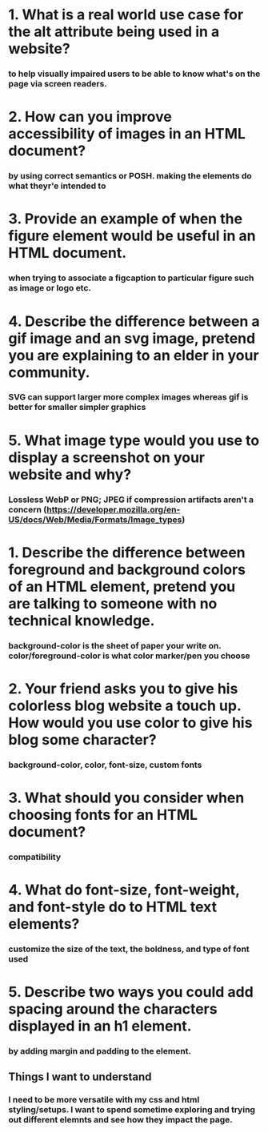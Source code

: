 # 1. What is a real world use case for the alt attribute being used in a website?

### to help visually impaired users to be able to know what's on the page via screen readers.

# 2. How can you improve accessibility of images in an HTML document?

### by using correct semantics or POSH. making the elements do what theyr'e intended to

# 3. Provide an example of when the figure element would be useful in an HTML document.

### when trying to associate a figcaption to particular figure such as image or logo etc.

# 4. Describe the difference between a gif image and an svg image, pretend you are explaining to an elder in your community.

### SVG can support larger more complex images whereas gif is better for smaller simpler graphics

# 5. What image type would you use to display a screenshot on your website and why?

### Lossless WebP or PNG; JPEG if compression artifacts aren't a concern (https://developer.mozilla.org/en-US/docs/Web/Media/Formats/Image_types)

# 1. Describe the difference between foreground and background colors of an HTML element, pretend you are talking to someone with no technical knowledge.

### background-color is the sheet of paper your write on. color/foreground-color is what color marker/pen you choose

# 2. Your friend asks you to give his colorless blog website a touch up. How would you use color to give his blog some character?

### background-color, color, font-size, custom fonts

# 3. What should you consider when choosing fonts for an HTML document?

### compatibility

# 4. What do font-size, font-weight, and font-style do to HTML text elements?

### customize the size of the text, the boldness, and type of font used

# 5. Describe two ways you could add spacing around the characters displayed in an h1 element.

### by adding margin and padding to the element. 

## Things I want to understand

### I need to be more versatile with my css and html styling/setups. I want to spend sometime exploring and trying out different elemnts and see how they impact the page. 